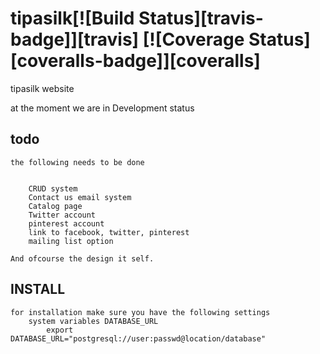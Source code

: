 # tipasilk[![Build Status][travis-badge]][travis] [![Coverage Status][coveralls-badge]][coveralls]
tipasilk website 


at the moment we are in Development status

todo
-----
    the following needs to be done
    
    
        CRUD system
        Contact us email system
        Catalog page
        Twitter account
        pinterest account
        link to facebook, twitter, pinterest
        mailing list option
        
    And ofcourse the design it self.
    
INSTALL
-------
    for installation make sure you have the following settings
        system variables DATABASE_URL
            export DATABASE_URL="postgresql://user:passwd@location/database"
